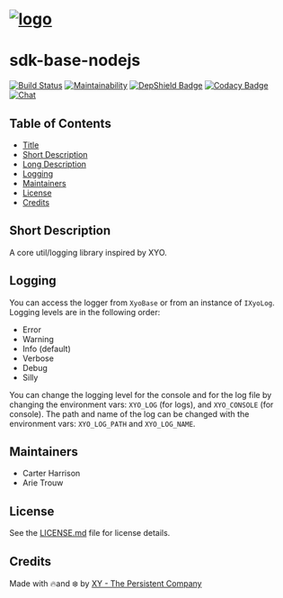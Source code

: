 [logo]: https://cdn.xy.company/img/brand/XY_Logo_GitHub.png

# [![logo]](https://xy.company)

# sdk-base-nodejs

[![Build Status](https://travis-ci.com/XYOracleNetwork/sdk-base-nodejs.svg?token=pZupZyvUXyv7kQHGUhCq&branch=master)](https://travis-ci.com/XYOracleNetwork/sdk-base-nodejs)
[![Maintainability](https://api.codeclimate.com/v1/badges/7d316730bfdfbe4e1f73/maintainability)](https://codeclimate.com/repos/5cc23851684dee02400005ef/maintainability)
[![DepShield Badge](https://depshield.sonatype.org/badges/XYOracleNetwork/sdk-base-nodejs/depshield.svg)](https://depshield.github.io)
[![Codacy Badge](https://api.codacy.com/project/badge/Grade/008ea5b134ea4a9195b8deedeaf1665d)](https://www.codacy.com/app/XYOracleNetwork/sdk-base-nodejs?utm_source=github.com&utm_medium=referral&utm_content=XYOracleNetwork/sdk-base-nodejs&utm_campaign=Badge_Grade)
[![Chat](https://img.shields.io/gitter/room/XYOracleNetwork/Stardust.svg)](https://gitter.im/XYOracleNetwork/Dev)

## Table of Contents

-   [Title](#sdk-base-nodejs)
-   [Short Description](#short-description)
-   [Long Description](#long-description)
-   [Logging](#logging)
-   [Maintainers](#maintainers)
-   [License](#license)
-   [Credits](#credits)

## Short Description

A core util/logging library inspired by XYO.

## Logging

You can access the logger from `XyoBase` or from an instance of `IXyoLog`. Logging levels are in the following order:

-   Error
-   Warning
-   Info (default)
-   Verbose
-   Debug
-   Silly

You can change the logging level for the console and for the log file by changing the environment vars: `XYO_LOG` (for logs), and `XYO_CONSOLE` (for console). The path and name of the log can be changed with the environment vars: `XYO_LOG_PATH` and `XYO_LOG_NAME`.

## Maintainers

-   Carter Harrison
-   Arie Trouw

## License

See the [LICENSE.md](LICENSE) file for license details.

## Credits

Made with 🔥and ❄️ by [XY - The Persistent Company](https://www.xy.company)
